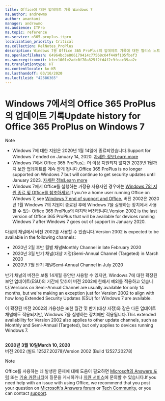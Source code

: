 ```yaml
---
title: Office에 대한 업데이트 기록 Windows 7
ms.author: andrewmo
author: anankani
manager: andrewmo
ms.audience: ITPro
ms.topic: reference
ms.service: o365-proplus-itpro
localization_priority: Critical
ms.collection: RelNotes_ProPlus
description: Windows 7용 Office 365 ProPlus의 업데이트 기록에 대한 릴리스 노트를 고객에게 제공합니다.
ms.openlocfilehash: 64964bc3e806179414c77568c04f449f105fbef3
ms.sourcegitcommit: bfec1001e2adc0f70a825f2fd4f2c9fcac39aa2c
ms.translationtype: HT
ms.contentlocale: ko-KR
ms.lasthandoff: 03/10/2020
ms.locfileid: "42586365"
---
```

# <a name="update-history-for-office-365-proplus-on-windows-7"></a><span data-ttu-id="67022-103">Windows 7에서의 Office 365 ProPlus의 업데이트 기록</span><span class="sxs-lookup"><span data-stu-id="67022-103">Update history for Office 365 ProPlus on Windows 7</span></span> 

 > [!NOTE]
>
>- <span data-ttu-id="67022-104">Windows 7에 대한 지원은 2020년 1월 14일에 종료되었습니다.</span><span class="sxs-lookup"><span data-stu-id="67022-104">Support for Windows 7 ended on January 14, 2020.</span></span> [<span data-ttu-id="67022-105">자세한 정보</span><span class="sxs-lookup"><span data-stu-id="67022-105">Learn more</span></span>](https://www.microsoft.com/microsoft-365/windows/end-of-windows-7-support?rtc=1)
>- <span data-ttu-id="67022-106">Windows 7에서 Office 365 ProPlus는 더 이상 지원되지 않지만 2023년 1월까지 보안 업데이트를 계속 받게 됩니다.</span><span class="sxs-lookup"><span data-stu-id="67022-106">Office 365 ProPlus is no longer supported on Windows 7 but will continue to get security updates until January 2023.</span></span> [<span data-ttu-id="67022-107">자세한 정보</span><span class="sxs-lookup"><span data-stu-id="67022-107">Learn more</span></span>](https://docs.microsoft.com/DeployOffice/windows-7-support)
>- <span data-ttu-id="67022-108">Windows 7에서 Office를 실행하는 가정용 사용자인 경우에는 [Windows 7의 지원 종료 및 Office를 참조하세요.](https://support.office.com/en-us/article/windows-7-end-of-support-and-office-78f20fab-b57b-44d7-8368-06a8493f3cb9?ui=en-US&rs=en-US&ad=US)</span><span class="sxs-lookup"><span data-stu-id="67022-108">If you’re a home user running Office on Windows 7, see [Windows 7 end of support and Office.](https://support.office.com/en-us/article/windows-7-end-of-support-and-office-78f20fab-b57b-44d7-8368-06a8493f3cb9?ui=en-US&rs=en-US&ad=US)</span></span>
<span data-ttu-id="67022-109">버전 2002은 2020년 1월 Windows 7의 지원이 종료된 후에 Windows 7을 실행하는 장치에서 사용할 수 있는 Office 365 ProPlus의 마지막 버전입니다.</span><span class="sxs-lookup"><span data-stu-id="67022-109">Version 2002 is the last version of Office 365 ProPlus that will be available for devices running Windows 7 after Windows 7 goes out of support in January 2020.</span></span>  

<span data-ttu-id="67022-110">다음의 채널에서 버전 2002를 사용할 수 있습니다.</span><span class="sxs-lookup"><span data-stu-id="67022-110">Version 2002 is expected to be available in the following channels:</span></span>
- <span data-ttu-id="67022-111">2020년 2월 후반 월별 채널</span><span class="sxs-lookup"><span data-stu-id="67022-111">Monthly Channel in late February 2020</span></span>
- <span data-ttu-id="67022-112">2020년 3월 반기 채널(대상 지정)</span><span class="sxs-lookup"><span data-stu-id="67022-112">Semi-Annual Channel (Targeted) in March 2020</span></span>
- <span data-ttu-id="67022-113">2020년 7월 반기 채널</span><span class="sxs-lookup"><span data-stu-id="67022-113">Semi-Annual Channel in July 2020</span></span>

<span data-ttu-id="67022-114">반기 채널의 버전은 보통 14개월 동안만 사용할 수 있지만, Windows 7에 대한 확장된 보안 업데이트(ESU)의 기간에 맞추어 버전 2002에 한해서 예외를 적용하고 있습니다.</span><span class="sxs-lookup"><span data-stu-id="67022-114">Versions on Semi-Annual Channel are usually available for only 14 months, but we're making an exception just for Version 2002 to align with how long Extended Security Updates (ESU) for Windows 7 are available.</span></span>

<span data-ttu-id="67022-115">이 확장된 버전 2002의 가용성은 또한 월간 및 반기(대상 지정)와 같은 다른 업데이트 채널에도 적용되지만, Windows 7을 실행하는 장치에만 적용됩니다.</span><span class="sxs-lookup"><span data-stu-id="67022-115">This extended availability for Version 2002 also applies to other update channels, such as Monthly and Semi-Annual (Targeted), but only applies to devices running Windows 7.</span></span>

##


[//]: # (제거하지 마세요)

<span data-ttu-id="67022-117">**2020년 3월 10일**</span><span class="sxs-lookup"><span data-stu-id="67022-117">**March 10, 2020**</span></span><br/>
<span data-ttu-id="67022-118">버전 2002 (빌드 12527.20278)</span><span class="sxs-lookup"><span data-stu-id="67022-118">Version 2002 (Build 12527.20278)</span></span><br/>




> [!NOTE]
> <span data-ttu-id="67022-119">Office를 사용하는 데 발생한 문제에 대해 도움이 필요하면 [Microsoft의 Answers 포럼](https://answers.microsoft.com/) 또는 [기술 커뮤니티](https://techcommunity.microsoft.com/)에 질문을 게시하거나 [지원 서비스](https://support.microsoft.com/contactus)에 문의할 수 있습니다.</span><span class="sxs-lookup"><span data-stu-id="67022-119">If you need help with an issue with using Office, we recommend that you post your question on [Microsoft's Answers forum](https://answers.microsoft.com/) or [Tech Community](https://techcommunity.microsoft.com/), or you can contact [support](https://support.microsoft.com/contactus).</span></span>
